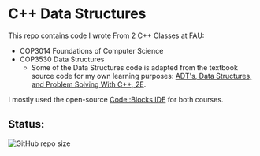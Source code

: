 # C++ Data Structures

This repo contains code I wrote From 2 C++ Classes at FAU:
 - COP3014 Foundations of Computer Science
 - COP3530 Data Structures
    - Some of the Data Structures code is adapted from the textbook source code for my own learning purposes: [ADT's, Data Structures, and Problem Solving With C++, 2E](https://cs.calvin.edu/activities/books/c++/ds/2e/).

 I mostly used the open-source [Code::Blocks IDE](https://www.codeblocks.org/) for both courses.

 ## Status:

 ![GitHub repo size](https://img.shields.io/github/repo-size/ADolbyB/cpp-data-structures?label=Repo%20Size&logo=Github)